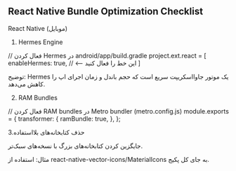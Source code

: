 ## React Native Bundle Optimization Checklist

React Native (موبایل)

1. Hermes Engine

// فعال کردن Hermes در android/app/build.gradle
project.ext.react = [
enableHermes: true, // <-- این خط را فعال کنید
]

توضیح:
Hermes یک موتور جاوااسکریپت سریع است که حجم باندل و زمان اجرای اپ را کاهش می‌دهد.

2. RAM Bundles

// فعال کردن RAM bundles در Metro bundler (metro.config.js)
module.exports = {
transformer: {
ramBundle: true,
},
};

3.حذف کتابخانه‌های بلااستفاده

جایگزین کردن کتابخانه‌های بزرگ با نسخه‌های سبک‌تر.

مثال: استفاده از react-native-vector-icons/MaterialIcons به جای کل پکیج.
